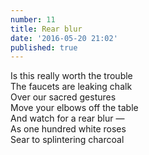 ```yaml
---
number: 11
title: Rear blur
date: '2016-05-20 21:02'
published: true
---
```

Is this really worth the trouble<br>
The faucets are leaking chalk<br>
Over our sacred gestures<br>
Move your elbows off the table<br>
And watch for a rear blur —<br>
As one hundred white roses<br>
Sear to splintering charcoal<br>